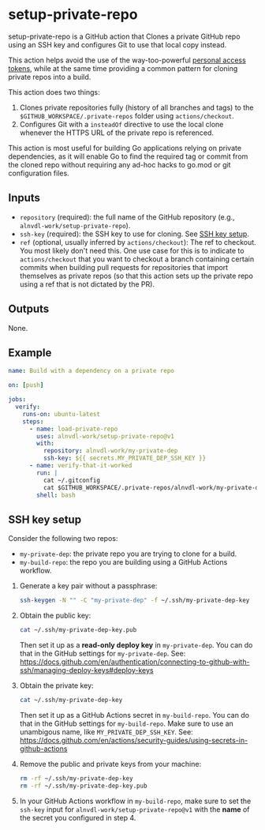 # setup-private-repo

setup-private-repo is a GitHub action that Clones a private GitHub repo using
an SSH key and configures Git to use that local copy instead.

This action helps avoid the use of the way-too-powerful
[personal access tokens](https://docs.github.com/en/authentication/keeping-your-account-and-data-secure/managing-your-personal-access-tokens),
while at the same time providing a common pattern for cloning private repos
into a build.

This action does two things:
1. Clones private repositories fully (history of all branches and tags) to the
   `$GITHUB_WORKSPACE/.private-repos` folder using `actions/checkout`.
2. Configures Git with a `insteadOf` directive to use the local clone whenever
   the HTTPS URL of the private repo is referenced.

This action is most useful for building Go applications relying on private
dependencies, as it will enable Go to find the required tag or commit from the
cloned repo without requiring any ad-hoc hacks to go.mod or git configuration
files.

## Inputs
- `repository` (required): the full name of the GitHub repository
  (e.g., `alnvdl-work/setup-private-repo`).
- `ssh-key` (required): the SSH key to use for cloning. See
  [SSH key setup](#ssh-key-setup).
- `ref` (optional, usually inferred by `actions/checkout`): The ref to
  checkout. You most likely don't need this. One use case for this is to
  indicate to `actions/checkout` that you want to checkout a branch containing
  certain commits when building pull requests for repositories that import
  themselves as private repos (so that this action sets up the private repo
  using a ref that is not dictated by the PR).

## Outputs
None.

## Example
```yaml
name: Build with a dependency on a private repo

on: [push]

jobs:
  verify:
    runs-on: ubuntu-latest
    steps:
      - name: load-private-repo
        uses: alnvdl-work/setup-private-repo@v1
        with:
          repository: alnvdl-work/my-private-dep
          ssh-key: ${{ secrets.MY_PRIVATE_DEP_SSH_KEY }}
      - name: verify-that-it-worked
        run: |
          cat ~/.gitconfig
          cat $GITHUB_WORKSPACE/.private-repos/alnvdl-work/my-private-dep/LICENSE
        shell: bash
```

## SSH key setup
Consider the following two repos:
- `my-private-dep`: the private repo you are trying to clone for a build.
- `my-build-repo`: the repo you are building using a GitHub Actions workflow.

1. Generate a key pair without a passphrase:
   ```sh
   ssh-keygen -N "" -C "my-private-dep" -f ~/.ssh/my-private-dep-key
   ```

2. Obtain the public key:
   ```sh
   cat ~/.ssh/my-private-dep-key.pub
   ```

   Then set it up as a **read-only deploy key** in `my-private-dep`. You can do
   that in the GitHub settings for `my-private-dep`. See:
   https://docs.github.com/en/authentication/connecting-to-github-with-ssh/managing-deploy-keys#deploy-keys

3. Obtain the private key:
   ```sh
   cat ~/.ssh/my-private-dep-key
   ```
   Then set it up as a GitHub Actions secret in `my-build-repo`. You can do
   that in the GitHub settings for `my-build-repo`. Make sure to use an
   unambigous name, like `MY_PRIVATE_DEP_SSH_KEY`. See:
   https://docs.github.com/en/actions/security-guides/using-secrets-in-github-actions

4. Remove the public and private keys from your machine:
   ```sh
   rm -rf ~/.ssh/my-private-dep-key
   rm -rf ~/.ssh/my-private-dep-key.pub
   ```

5. In your GitHub Actions workflow in `my-build-repo`, make sure to set the
   `ssh-key` input for `alnvdl-work/setup-private-repo@v1` with the **name** of
   the secret you configured in step 4.
